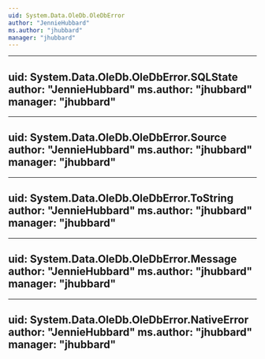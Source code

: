 ```yaml
---
uid: System.Data.OleDb.OleDbError
author: "JennieHubbard"
ms.author: "jhubbard"
manager: "jhubbard"
---
```


---
uid: System.Data.OleDb.OleDbError.SQLState
author: "JennieHubbard"
ms.author: "jhubbard"
manager: "jhubbard"
---

---
uid: System.Data.OleDb.OleDbError.Source
author: "JennieHubbard"
ms.author: "jhubbard"
manager: "jhubbard"
---

---
uid: System.Data.OleDb.OleDbError.ToString
author: "JennieHubbard"
ms.author: "jhubbard"
manager: "jhubbard"
---

---
uid: System.Data.OleDb.OleDbError.Message
author: "JennieHubbard"
ms.author: "jhubbard"
manager: "jhubbard"
---

---
uid: System.Data.OleDb.OleDbError.NativeError
author: "JennieHubbard"
ms.author: "jhubbard"
manager: "jhubbard"
---
